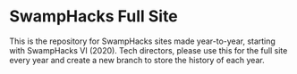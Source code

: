 # SwampHacks Full Site
This is the repository for SwampHacks sites made year-to-year, starting with SwampHacks VI (2020). Tech directors, please use this for the full site every year and create a new branch to store the history of each year.
